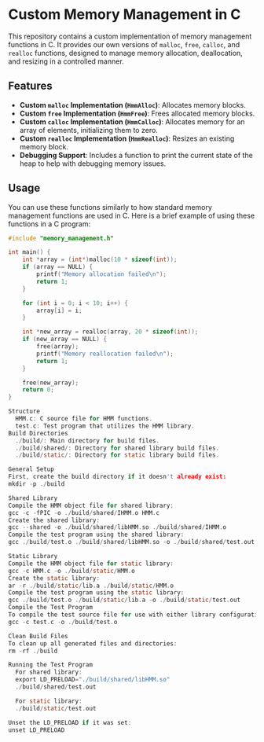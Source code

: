 # Custom Memory Management in C

This repository contains a custom implementation of memory management functions in C. It provides our own versions of `malloc`, `free`, `calloc`, and `realloc` functions, designed to manage memory allocation, deallocation, and resizing in a controlled manner.

## Features

- **Custom `malloc` Implementation (`HmmAlloc`)**: Allocates memory blocks.
- **Custom `free` Implementation (`HmmFree`)**: Frees allocated memory blocks.
- **Custom `calloc` Implementation (`HmmCalloc`)**: Allocates memory for an array of elements, initializing them to zero.
- **Custom `realloc` Implementation (`HmmRealloc`)**: Resizes an existing memory block.
- **Debugging Support**: Includes a function to print the current state of the heap to help with debugging memory issues.

## Usage

You can use these functions similarly to how standard memory management functions are used in C. Here is a brief example of using these functions in a C program:

```c
#include "memory_management.h"

int main() {
    int *array = (int*)malloc(10 * sizeof(int));
    if (array == NULL) {
        printf("Memory allocation failed\n");
        return 1;
    }

    for (int i = 0; i < 10; i++) {
        array[i] = i;
    }

    int *new_array = realloc(array, 20 * sizeof(int));
    if (new_array == NULL) {
        free(array);
        printf("Memory reallocation failed\n");
        return 1;
    }

    free(new_array);
    return 0;
}

Structure
  HMM.c: C source file for HMM functions.
  test.c: Test program that utilizes the HMM library.
Build Directories
  ./build/: Main directory for build files.
  ./build/shared/: Directory for shared library build files.
  ./build/static/: Directory for static library build files.

General Setup
First, create the build directory if it doesn't already exist:
mkdir -p ./build

Shared Library
Compile the HMM object file for shared library:
gcc -c -fPIC -o ./build/shared/IHMM.o HMM.c
Create the shared library:
gcc --shared -o ./build/shared/libHMM.so ./build/shared/IHMM.o
Compile the test program using the shared library:
gcc ./build/test.o ./build/shared/libHMM.so -o ./build/shared/test.out

Static Library
Compile the HMM object file for static library:
gcc -c HMM.c -o ./build/static/HMM.o
Create the static library:
ar -r ./build/static/lib.a ./build/static/HMM.o
Compile the test program using the static library:
gcc ./build/test.o ./build/static/lib.a -o ./build/static/test.out
Compile the Test Program
To compile the test source file for use with either library configuration:
gcc -c test.c -o ./build/test.o

Clean Build Files
To clean up all generated files and directories:
rm -rf ./build

Running the Test Program
  For shared library:
  export LD_PRELOAD="./build/shared/libHMM.so"
  ./build/shared/test.out

  For static library:
  ./build/static/test.out

Unset the LD_PRELOAD if it was set:
unset LD_PRELOAD
